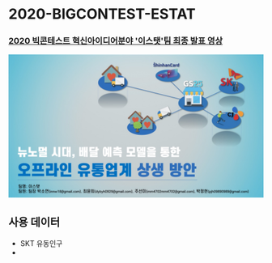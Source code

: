 # 2020-BIGCONTEST-ESTAT

### [2020 빅콘테스트 혁신아이디어분야 '이스탯'팀 최종 발표 영상][presentation-link]
[presentation-link]: https://youtu.be/32Y5Vtngc-Y?t=5131


![image-1](./Image/1.jpg)

## 사용 데이터
- SKT 유동인구
- 
